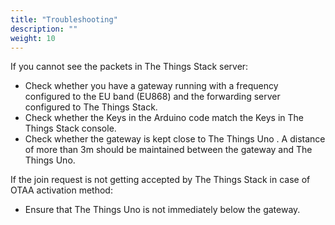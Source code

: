 ```yaml
---
title: "Troubleshooting"
description: ""
weight: 10
---
```


If you cannot see the packets in The Things Stack server:

- Check whether you have a gateway running with a frequency configured to the EU band (EU868) and the forwarding server configured to The Things Stack.
- Check whether the Keys in the Arduino code match the Keys in The Things Stack console.
- Check whether the gateway is kept close to The Things Uno . A distance of more than 3m should be maintained between the gateway and The Things Uno.

If the join request is not getting accepted by The Things Stack in case of OTAA activation method:

- Ensure that The Things Uno is not immediately below the gateway.